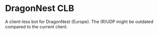 # DragonNest CLB
A client-less bot for DragonNest (Europe). The (R)UDP might be outdated compared to the current client.
